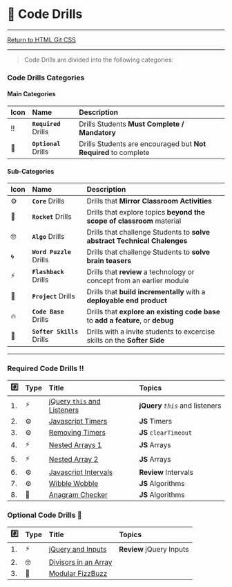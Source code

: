 # :dart: Code Drills

<hr> 

[Return to HTML Git CSS](../../../README.md#timers)

<hr>

> Code Drills are divided into the following categories: 

### Code Drills Categories

#### **Main Categories**

| Icon | Name | Description |
|:--|:--|:--|
| :bangbang:  | **`Required`** Drills  | Drills Students **Must Complete / Mandatory** |
| :diamond_shape_with_a_dot_inside:  | **`Optional`** Drills  | Drills Students are encouraged but **Not Required** to complete |

#### **Sub-Categories**

| Icon | Name | Description |
|:--|:--|:--|
| :gear:  | **`Core`** Drills  | Drills that **Mirror Classroom Activities**|
| :rocket:  | **`Rocket`** Drills  | Drills that explore topics **beyond the scope of classroom** material  |
| :nerd_face: | **`Algo`** Drills  | Drills that challenge Students to **solve abstract Technical Chalenges** |
| :cyclone: | **`Word Puzzle`** Drills  | Drills that challenge Students to **solve brain teasers**  |
|  :zap: | **`Flashback`** Drills  | Drills that **review** a technology or concept from an earlier module  |
| :triangular_flag_on_post: | **`Project`** Drills  | Drills that **build incrementally** with a **deployable end product** |
| :fire:  | **`Code Base`** Drills  | Drills that **explore an existing code base** to **add a feature**, or **debug** |
| :radio_button: | **`Softer Skills`** Drills  | Drills with a invite students to excercise skills on the **Softer Side** |

<hr> 

### Required Code Drills :bangbang:

| :hash: | Type | Title | Topics|
| :-- | :-- | :-- |:-- |
| 1. | :zap: | [jQuery `this` and Listeners](./00-required-code-drills/01-flash-jquery-this-and-listeners) | **jQuery** _`this`_ and listeners
| 2. | :gear: | [Javascript Timers](./00-required-code-drills/02-core-js-timers) | **JS** Timers
| 3. | :gear: | [Removing Timers](./00-required-code-drills/03-core-js-removing-timers) | **JS** `clearTimeout`
| 4. | :zap: | [Nested Arrays 1](./00-required-code-drills/04-flash-js-nested-arrays-1) | **JS** Arrays
| 5. | :zap: | [Nested Array 2](./00-required-code-drills/05-flash-js-nested-arrays-2) | **JS** Arrays
| 6. | :gear: | [Javascript Intervals](./00-required-code-drills/06-core-js-intervals) | **Review** Intervals
| 7. | :gear: | [Wibble Wobble](./00-required-code-drills/07-core-fizzbuzz-reloaded) | **JS** Algorithms
| 8. | :rocket: | [Anagram Checker](./00-required-code-drills/08-rock-js-anagram-checker) | **JS** Algorithms


###  Optional Code Drills :diamond_shape_with_a_dot_inside:

| :hash: | Type | Title | Topics|
| :-- | :-- | :-- |:-- |
| 1. | :zap: | [jQuery and Inputs](./01-optional-code-drills/01-flash-jquery-input) | **Review** jQuery Inputs
| 2. | :nerd_face: | [Divisors in an Array](./01-optional-code-drills/02-algo-js-divisors) | 
| 3. | :rocket: | [Modular FizzBuzz](./01-optional-code-drills/03-rock-fizzbuzz-expanded) | 

